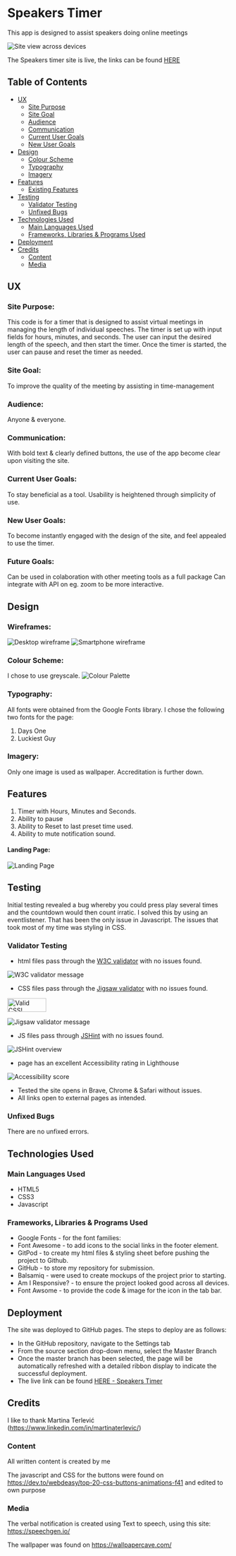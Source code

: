 # Speakers Timer
This app is designed to assist speakers doing online meetings

![Site view across devices](assets/images/images-readme/responsive-design.png)

The Speakers timer site is live, the links can be found [HERE](https://hypergeek-dev.github.io/Speakers-timer/)

## Table of Contents
+ [UX](#ux "UX")
  + [Site Purpose](#site-purpose "Site Purpose")
  + [Site Goal](#site-goal "Site Goal")
  + [Audience](#audience "Audience")
  + [Communication](#communication "Communication")
  + [Current User Goals](#current-user-goals "Current User Goals")
  + [New User Goals](#new-user-goals "New User Goals")
+ [Design](#design "Design")
  + [Colour Scheme](#colour-scheme "Colour Scheme")
  + [Typography](#typography "Typography")
  + [Imagery](#imagery "Imagery")
+ [Features](#features "Features")
  + [Existing Features](#existing-features "Existing Features")
+ [Testing](#testing "Testing")
  + [Validator Testing](#validator-testing "Validator Testing")
  + [Unfixed Bugs](#unfixed-bugs "Unfixed Bugs")
+ [Technologies Used](#technologies-used "Technologies Used")
  + [Main Languages Used](#main-languages-used "Main Languages Used")
  + [Frameworks, Libraries & Programs Used](#frameworks-libraries-programs-used "Frameworks, Libraries & Programs Used")
+ [Deployment](#deployment "Deployment")
+ [Credits](#credits "Credits")
  + [Content](#content "Content")
  + [Media](#media "Media")

## UX

### Site Purpose:
This code is for a timer that is designed to assist virtual meetings in managing the length of individual speeches. The timer is set up with input fields for hours, minutes, and seconds. The user can input the desired length of the speech, and then start the timer. Once the timer is started, the user can pause and reset the timer as needed.

### Site Goal:
To improve the quality of the meeting by assisting in time-management

### Audience:
Anyone & everyone.

### Communication:
With bold text & clearly defined buttons, the use of the app become clear upon visiting the site. 

### Current User Goals:
To stay beneficial as a tool. Usability is heightened through simplicity of use.

### New User Goals:
To become instantly engaged with the design of the site, and feel appealed to use the timer.

### Future Goals:
Can be used in colaboration with other meeting tools as a full package
Can integrate with API on eg. zoom to be more interactive. 

## Design

### Wireframes:
![Desktop wireframe](assets/images/images-readme/wireframe-fullscreen.png)
![Smartphone wireframe](assets/images/images-readme/wireframe-smartphone.png)

### Colour Scheme:
I chose to use greyscale.
![Colour Palette](assets/images/images-readme/colour-palette.png)

### Typography:
All fonts were obtained from the Google Fonts library. I chose the following two fonts for the page:
1. Days One
2. Luckiest Guy

### Imagery:
Only one image is used as wallpaper. Accreditation is further down.

## Features

1. Timer with Hours, Minutes and Seconds.
2. Ability to pause
3. Ability to Reset to last preset time used.
4. Ability to mute notification sound.

#### Landing Page:
![Landing Page](assets/images/images-readme/landing-page.png)


## Testing
Initial testing revealed a bug whereby you could press play several times and the countdown would then count irratic. I solved this by using an eventlistener.
That has been the only issue in Javascript. The issues that took most of my time was styling in CSS. 

### Validator Testing
- html files pass through the [W3C validator](https://validator.w3.org/) with no issues found.

![W3C validator message](assets/images/images-readme/validator-html.png)

- CSS files pass through the [Jigsaw validator](https://jigsaw.w3.org/css-validator/) with no issues found.
<p>
  <a href="http://jigsaw.w3.org/css-validator/check/referer">
    <img style="border:0;width:88px;height:31px"
         src="http://jigsaw.w3.org/css-validator/images/vcss-blue"
         alt="Valid CSS!" />
  </a>
</p>


![Jigsaw validator message](assets/images/images-readme/validator-css.png)

- JS files pass through [JSHint](https://jshint.com/) with no issues found.

![JSHint overview](assets/images/images-readme/validator-js.png)

- page has an excellent Accessibility rating in Lighthouse

![Accessibility score](assets/images/images-readme/lighthouse-score.png)

- Tested the site opens in Brave, Chrome & Safari without issues.
- All links open to external pages as intended.

### Unfixed Bugs

There are no unfixed errors. 

## Technologies Used
### Main Languages Used
- HTML5
- CSS3
- Javascript

### Frameworks, Libraries & Programs Used
- Google Fonts - for the font families: 
- Font Awesome - to add icons to the social links in the footer element.
- GitPod - to create my html files & styling sheet before pushing the project to Github.
- GitHub - to store my repository for submission.
- Balsamiq - were used to create mockups of the project prior to starting.
- Am I Responsive? - to ensure the project looked good across all devices.
- Font Awsome - to provide the code & image for the icon in the tab bar.

## Deployment
The site was deployed to GitHub pages. The steps to deploy are as follows:
- In the GitHub repository, navigate to the Settings tab
- From the source section drop-down menu, select the Master Branch
- Once the master branch has been selected, the page will be automatically refreshed with a detailed ribbon display to indicate the successful deployment.
- The live link can be found [HERE - Speakers Timer](https://hypergeek-dev.github.io/Speakers-timer/)

## Credits
I like to thank Martina Terlević (https://www.linkedin.com/in/martinaterlevic/)
### Content
All written content is created by me

The javascript and CSS for the buttons were found on
https://dev.to/webdeasy/top-20-css-buttons-animations-f41
and edited to own purpose

### Media
The verbal notification is created using
Text to speech, using this site:
https://speechgen.io/

The wallpaper was found on
https://wallpapercave.com/
